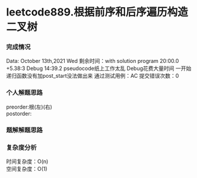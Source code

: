 # leetcode889.根据前序和后序遍历构造二叉树

### 完成情况
Data: October 13th,2021 Wed
剩余时间：with solution program 20:00.0 +5.38:3 Debug 14:39.2 pseudocode纸上工作太乱 Debug花费大量时间 一开始递归函数没有加post_start没法做出来
通过测试用例：AC
提交错误次数：0

### 个人解题思路
preorder:根(左)(右)  
postorder:


### 题解解题思路

### 复杂度分析
时间复杂度：O(n)  
空间复杂度：O(1)

[###]:
    其他思考
